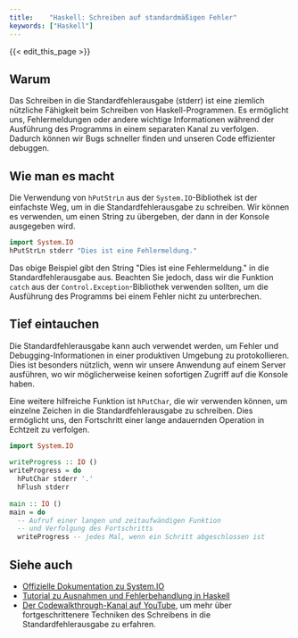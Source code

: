 ```yaml
---
title:    "Haskell: Schreiben auf standardmäßigen Fehler"
keywords: ["Haskell"]
---
```


{{< edit_this_page >}}

## Warum

Das Schreiben in die Standardfehlerausgabe (stderr) ist eine ziemlich nützliche Fähigkeit beim Schreiben von Haskell-Programmen. Es ermöglicht uns, Fehlermeldungen oder andere wichtige Informationen während der Ausführung des Programms in einem separaten Kanal zu verfolgen. Dadurch können wir Bugs schneller finden und unseren Code effizienter debuggen.

## Wie man es macht

Die Verwendung von `hPutStrLn` aus der `System.IO`-Bibliothek ist der einfachste Weg, um in die Standardfehlerausgabe zu schreiben. Wir können es verwenden, um einen String zu übergeben, der dann in der Konsole ausgegeben wird.

```Haskell
import System.IO
hPutStrLn stderr "Dies ist eine Fehlermeldung."
```

Das obige Beispiel gibt den String "Dies ist eine Fehlermeldung." in die Standardfehlerausgabe aus. Beachten Sie jedoch, dass wir die Funktion `catch` aus der `Control.Exception`-Bibliothek verwenden sollten, um die Ausführung des Programms bei einem Fehler nicht zu unterbrechen.

## Tief eintauchen

Die Standardfehlerausgabe kann auch verwendet werden, um Fehler und Debugging-Informationen in einer produktiven Umgebung zu protokollieren. Dies ist besonders nützlich, wenn wir unsere Anwendung auf einem Server ausführen, wo wir möglicherweise keinen sofortigen Zugriff auf die Konsole haben.

Eine weitere hilfreiche Funktion ist `hPutChar`, die wir verwenden können, um einzelne Zeichen in die Standardfehlerausgabe zu schreiben. Dies ermöglicht uns, den Fortschritt einer lange andauernden Operation in Echtzeit zu verfolgen.

```Haskell
import System.IO
  
writeProgress :: IO ()
writeProgress = do
  hPutChar stderr '.'
  hFlush stderr
  
main :: IO ()
main = do
  -- Aufruf einer langen und zeitaufwändigen Funktion
  -- und Verfolgung des Fortschritts
  writeProgress -- jedes Mal, wenn ein Schritt abgeschlossen ist
```

## Siehe auch

- [Offizielle Dokumentation zu System.IO](https://hackage.haskell.org/package/base/docs/System-IO.html)
- [Tutorial zu Ausnahmen und Fehlerbehandlung in Haskell](https://wiki.haskell.org/Exception)
- [Der Codewalkthrough-Kanal auf YouTube](https://www.youtube.com/playlist?list=PLFb75JbVWC0EsWqN3EQhdu8J5waC_nrHh), um mehr über fortgeschrittenere Techniken des Schreibens in die Standardfehlerausgabe zu erfahren.